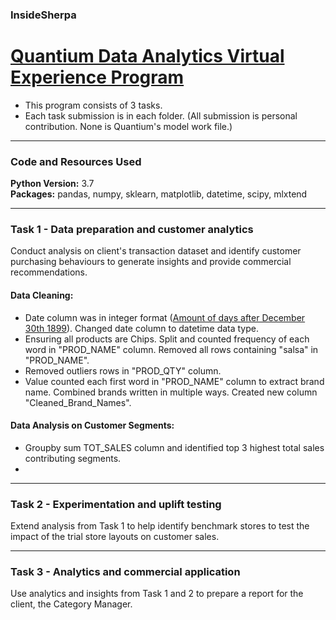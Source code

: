 ### InsideSherpa
# [Quantium Data Analytics Virtual Experience Program](https://www.insidesherpa.com/virtual-internships/prototype/NkaC7knWtjSbi6aYv/Data%20Analytics%20Virtual%20Experience%20Program#lp)
- This program consists of 3 tasks.
- Each task submission is in each folder. (All submission is personal contribution. None is Quantium's model work file.)

---

### Code and Resources Used
**Python Version:** 3.7\
**Packages:** pandas, numpy, sklearn, matplotlib, datetime, scipy, mlxtend

---

### Task 1 - Data preparation and customer analytics
Conduct analysis on client's transaction dataset and identify customer purchasing behaviours to generate insights and provide commercial recommendations.

#### Data Cleaning:
- Date column was in integer format ([Amount of days after December 30th 1899](https://stackoverflow.com/questions/3963617/why-is-1899-12-30-the-zero-date-in-access-sql-server-instead-of-12-31)). Changed date column to datetime data type.
- Ensuring all products are Chips. Split and counted frequency of each word in "PROD_NAME" column. Removed all rows containing "salsa" in "PROD_NAME".
- Removed outliers rows in "PROD_QTY" column.
- Value counted each first word in "PROD_NAME" column to extract brand name. Combined brands written in multiple ways. Created new column "Cleaned_Brand_Names".

#### Data Analysis on Customer Segments:
- Groupby sum TOT_SALES column and identified top 3 highest total sales contributing segments.
- 


---

### Task 2 - Experimentation and uplift testing
Extend analysis from Task 1 to help identify benchmark stores to test the impact of the trial store layouts on customer sales.

---

### Task 3 - Analytics and commercial application
Use analytics and insights from Task 1 and 2 to prepare a report for the client, the Category Manager.
